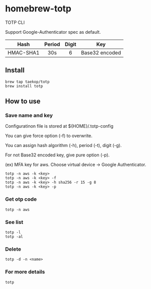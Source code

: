 # homebrew-totp

TOTP CLI

Support Google-Authenticator spec as default.

| Hash | Period | Digit |      Key       |
|:----:|:------:|:-----:|:--------------:|
| HMAC-SHA1 |  30s   |   6   | Base32 encoded |

## Install

```
brew tap taekop/totp
brew install totp
```

## How to use

### Save name and key

Configuratinon file is stored at ${HOME}/.totp-config 

You can give force option (-f) to overwrite.

You can assign hash algorithm (-h), period (-t), digit (-g).

For not Base32 encoded key, give pure option (-p).

(ex) MFA key for aws. Choose virtual device -> Google Authenticator.

```
totp -n aws -k <key>
totp -n aws -k <key> -f
totp -n aws -k <key> -h sha256 -r 15 -g 8
totp -n aws -k <key> -p
```

### Get otp code

```
totp -n aws
```

### See list

```
totp -l
totp -al
```

### Delete

```
totp -d -n <name>
```

### For more details

```
totp
```